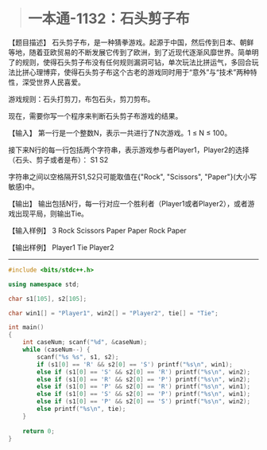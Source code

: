 > # 一本通-1132：石头剪子布

【题目描述】
石头剪子布，是一种猜拳游戏。起源于中国，然后传到日本、朝鲜等地，随着亚欧贸易的不断发展它传到了欧洲，到了近现代逐渐风靡世界。简单明了的规则，使得石头剪子布没有任何规则漏洞可钻，单次玩法比拼运气，多回合玩法比拼心理博弈，使得石头剪子布这个古老的游戏同时用于“意外”与“技术”两种特性，深受世界人民喜爱。

游戏规则：石头打剪刀，布包石头，剪刀剪布。

现在，需要你写一个程序来判断石头剪子布游戏的结果。

【输入】
第一行是一个整数N，表示一共进行了N次游戏。1 ≤ N ≤ 100。

接下来N行的每一行包括两个字符串，表示游戏参与者Player1，Player2的选择（石头、剪子或者是布）： S1 S2

字符串之间以空格隔开S1,S2只可能取值在{"Rock", "Scissors", "Paper"}(大小写敏感)中。

【输出】
输出包括N行，每一行对应一个胜利者（Player1或者Player2），或者游戏出现平局，则输出Tie。

【输入样例】
3
Rock Scissors
Paper Paper
Rock Paper

【输出样例】
Player1
Tie
Player2

-----

```c++
#include <bits/stdc++.h>

using namespace std;

char s1[105], s2[105];

char win1[] = "Player1", win2[] = "Player2", tie[] = "Tie";

int main()
{
	int caseNum; scanf("%d", &caseNum);
	while (caseNum--) {
		scanf("%s %s", s1, s2);
		if (s1[0] == 'R' && s2[0] == 'S') printf("%s\n", win1);
		else if (s1[0] == 'S' && s2[0] == 'R') printf("%s\n", win2);
		else if (s1[0] == 'R' && s2[0] == 'P') printf("%s\n", win2);
		else if (s1[0] == 'P' && s2[0] == 'R') printf("%s\n", win1);
		else if (s1[0] == 'S' && s2[0] == 'P') printf("%s\n", win1);
		else if (s1[0] == 'P' && s2[0] == 'S') printf("%s\n", win2);
		else printf("%s\n", tie);
	}
    
	return 0;
}
```


